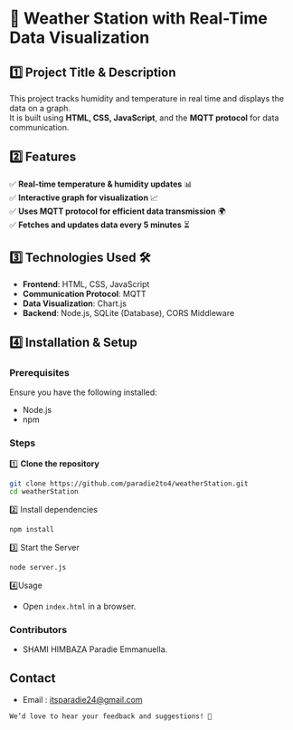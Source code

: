 # 📌 Weather Station with Real-Time Data Visualization

## 1️⃣ Project Title & Description  
This project tracks humidity and temperature in real time and displays the data on a graph.  
It is built using **HTML, CSS, JavaScript**, and the **MQTT protocol** for data communication.

## 2️⃣ Features  
✅ **Real-time temperature & humidity updates** 📊  
✅ **Interactive graph for visualization** 📈  
✅ **Uses MQTT protocol for efficient data transmission** 🌍  
✅ **Fetches and updates data every 5 minutes** ⏳  

## 3️⃣ Technologies Used 🛠  
- **Frontend**: HTML, CSS, JavaScript  
- **Communication Protocol**: MQTT  
- **Data Visualization**: Chart.js  
- **Backend**: Node.js, SQLite (Database), CORS Middleware  

## 4️⃣ Installation & Setup  
### Prerequisites  
Ensure you have the following installed:  
- Node.js  
- npm  

### Steps  
1️⃣ **Clone the repository**  
```sh
git clone https://github.com/paradie2to4/weatherStation.git
cd weatherStation
```
2️⃣ Install dependencies
```sh
npm install
```
3️⃣ Start the Server
```sh
node server.js
```
4️⃣Usage
- Open `index.html` in a browser.
### Contributors 
- SHAMI HIMBAZA Paradie Emmanuella.
## Contact
- Email : itsparadie24@gmail.com
```
We’d love to hear your feedback and suggestions! 🚀
```
  
